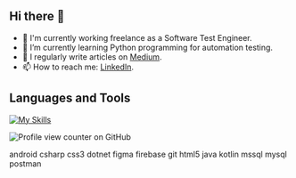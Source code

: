 ## Hi there 👋

- 🔭 I'm currently working freelance as a Software Test Engineer.
- 🌱 I’m currently learning Python programming for automation testing.
-	📝 I regularly write articles on [Medium](https://medium.com/@handenurgurpinar5).
- 📫 How to reach me: [LinkedIn](www.linkedin.com/in/handenurgurpinar).

## Languages and Tools
[![My Skills](https://skillicons.dev/icons?i=java,js,python,html,mysql,mssql,postgresql,postman,mongodb,selenium,figma,bitbucket,git,gitlab,vscode,jenkins&theme=light)](https://skillicons.dev)

![Profile view counter on GitHub](https://komarev.com/ghpvc/?username=handenurgurpinar)

android csharp css3 dotnet figma firebase git html5 java kotlin mssql mysql postman
